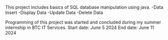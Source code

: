 This project includes basics of SQL database manipulation using java. 
  -Data Insert
  -Display Data
  -Update Data
  -Delete Data

Programming of this project was started and concluded during my summer internship in BTC IT Services. 
Start date: June 5 2024 
End date: June 11 2024
 
